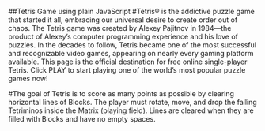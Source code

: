 ##Tetris Game using plain JavaScript
#Tetris® is the addictive puzzle game that started it all, embracing our universal desire to create order out of chaos. The Tetris game was created by Alexey Pajitnov in 1984—the product of Alexey’s computer programming experience and his love of puzzles. In the decades to follow, Tetris became one of the most successful and recognizable video games, appearing on nearly every gaming platform available. This page is the official destination for free online single-player Tetris. Click PLAY to start playing one of the world’s most popular puzzle games now!

#The goal of Tetris is to score as many points as possible by clearing horizontal lines of Blocks. The player must rotate, move, and drop the falling Tetriminos inside the Matrix (playing field). Lines are cleared when they are filled with Blocks and have no empty spaces.

